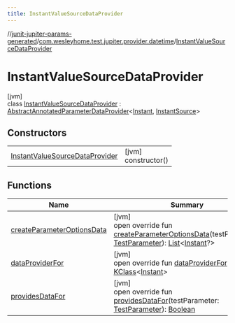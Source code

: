 ```yaml
---
title: InstantValueSourceDataProvider
---
```

//[junit-jupiter-params-generated](../../../index.html)/[com.wesleyhome.test.jupiter.provider.datetime](../index.html)/[InstantValueSourceDataProvider](index.html)



# InstantValueSourceDataProvider



[jvm]\
class [InstantValueSourceDataProvider](index.html) : [AbstractAnnotatedParameterDataProvider](../../com.wesleyhome.test.jupiter.provider/-abstract-annotated-parameter-data-provider/index.html)&lt;[Instant](https://docs.oracle.com/javase/8/docs/api/java/time/Instant.html), [InstantSource](../../../../annotations/annotations/com.wesleyhome.test.jupiter.annotations.datetime/-instant-source/index.html)&gt;



## Constructors


| | |
|---|---|
| [InstantValueSourceDataProvider](-instant-value-source-data-provider.html) | [jvm]<br>constructor() |


## Functions


| Name | Summary |
|---|---|
| [createParameterOptionsData](create-parameter-options-data.html) | [jvm]<br>open override fun [createParameterOptionsData](create-parameter-options-data.html)(testParameter: [TestParameter](../../com.wesleyhome.test.jupiter.provider/-test-parameter/index.html)): [List](https://kotlinlang.org/api/latest/jvm/stdlib/kotlin.collections/-list/index.html)&lt;[Instant](https://docs.oracle.com/javase/8/docs/api/java/time/Instant.html)?&gt; |
| [dataProviderFor](../../com.wesleyhome.test.jupiter.provider/-abstract-parameter-data-provider/data-provider-for.html) | [jvm]<br>open override fun [dataProviderFor](../../com.wesleyhome.test.jupiter.provider/-abstract-parameter-data-provider/data-provider-for.html)(): [KClass](https://kotlinlang.org/api/latest/jvm/stdlib/kotlin.reflect/-k-class/index.html)&lt;[Instant](https://docs.oracle.com/javase/8/docs/api/java/time/Instant.html)&gt; |
| [providesDataFor](../../com.wesleyhome.test.jupiter.provider/-abstract-annotated-parameter-data-provider/provides-data-for.html) | [jvm]<br>open override fun [providesDataFor](../../com.wesleyhome.test.jupiter.provider/-abstract-annotated-parameter-data-provider/provides-data-for.html)(testParameter: [TestParameter](../../com.wesleyhome.test.jupiter.provider/-test-parameter/index.html)): [Boolean](https://kotlinlang.org/api/latest/jvm/stdlib/kotlin/-boolean/index.html) |

